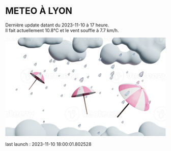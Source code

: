 # METEO À LYON

Dernière update datant du 2023-11-10 à 17 heure.  
Il fait actuellement 10.8°C et le vent souffle à 7.7 km/h.      

![](./.github/rain.png)

last launch : 2023-11-10 18:00:01.802528
